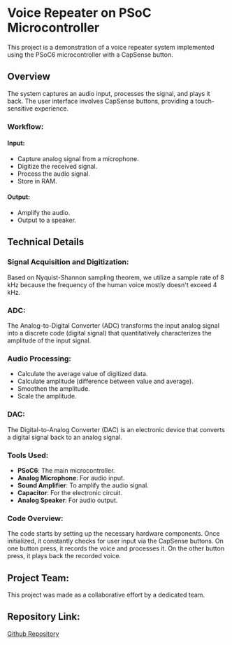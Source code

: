 # Voice Repeater on PSoC Microcontroller

This project is a demonstration of a voice repeater system implemented using the PSoC6 microcontroller with a CapSense button.

## Overview

The system captures an audio input, processes the signal, and plays it back. The user interface involves CapSense buttons, providing a touch-sensitive experience.

### Workflow:

#### Input:
- Capture analog signal from a microphone.
- Digitize the received signal.
- Process the audio signal.
- Store in RAM.

#### Output:
- Amplify the audio.
- Output to a speaker.

## Technical Details

### Signal Acquisition and Digitization:
Based on Nyquist-Shannon sampling theorem, we utilize a sample rate of 8 kHz because the frequency of the human voice mostly doesn't exceed 4 kHz.

### ADC:
The Analog-to-Digital Converter (ADC) transforms the input analog signal into a discrete code (digital signal) that quantitatively characterizes the amplitude of the input signal.

### Audio Processing:
- Calculate the average value of digitized data.
- Calculate amplitude (difference between value and average).
- Smoothen the amplitude.
- Scale the amplitude.

### DAC:
The Digital-to-Analog Converter (DAC) is an electronic device that converts a digital signal back to an analog signal.

### Tools Used:
- **PSoC6**: The main microcontroller.
- **Analog Microphone**: For audio input.
- **Sound Amplifier**: To amplify the audio signal.
- **Capacitor**: For the electronic circuit.
- **Analog Speaker**: For audio output.

### Code Overview:
The code starts by setting up the necessary hardware components. Once initialized, it constantly checks for user input via the CapSense buttons. On one button press, it records the voice and processes it. On the other button press, it plays back the recorded voice.

## Project Team:
This project was made as a collaborative effort by a dedicated team.

## Repository Link:
[Github Repository](https://github.com/yurii-zinchuk/VoiceRepeater6.git)

